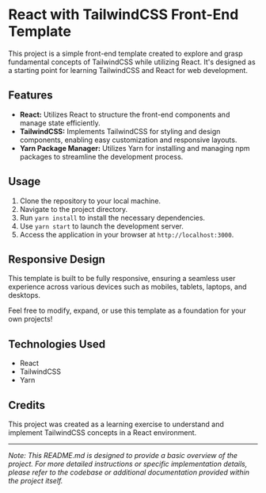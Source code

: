 # React with TailwindCSS Front-End Template

This project is a simple front-end template created to explore and grasp fundamental concepts of TailwindCSS while utilizing React. It's designed as a starting point for learning TailwindCSS and React for web development.

## Features

- **React:** Utilizes React to structure the front-end components and manage state efficiently.
- **TailwindCSS:** Implements TailwindCSS for styling and design components, enabling easy customization and responsive layouts.
- **Yarn Package Manager:** Utilizes Yarn for installing and managing npm packages to streamline the development process.

## Usage

1. Clone the repository to your local machine.
2. Navigate to the project directory.
3. Run `yarn install` to install the necessary dependencies.
4. Use `yarn start` to launch the development server.
5. Access the application in your browser at `http://localhost:3000`.

## Responsive Design

This template is built to be fully responsive, ensuring a seamless user experience across various devices such as mobiles, tablets, laptops, and desktops.

Feel free to modify, expand, or use this template as a foundation for your own projects!

## Technologies Used

- React
- TailwindCSS
- Yarn

## Credits

This project was created as a learning exercise to understand and implement TailwindCSS concepts in a React environment.

---

*Note: This README.md is designed to provide a basic overview of the project. For more detailed instructions or specific implementation details, please refer to the codebase or additional documentation provided within the project itself.*
